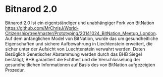 # Bitnarod 2.0

Bitnarod 2.0 Ist ein eigentständiger und unabhängiger Fork von BitNation https://github.com/MrChrisJ/World-Citizenship/tree/master/Prototyping/20141024_BitNation_Meetup_London.
Auf dem anfänglichen Model von BitNation, wurde das um gesundheitliche Eigenschaften und sichere Aufbewahrung in Liechtenstein erweitert, die sicher unter der Aufsicht von Luechtenstein verwahrt werden. Daten Bezüglich Genetischer Abstammung werden durch das BHB Siegel bestätigt,
BHB garantiert die Echtheit und die Verschlüsselung der gesundheitlichen Informationen auf Basis des von BitNation aufgezeigten Prozedur.

